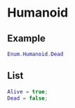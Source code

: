 # Humanoid

## Example

```lua
Enum.Humanoid.Dead
```

## List

```lua
Alive = true;
Dead = false;
```
